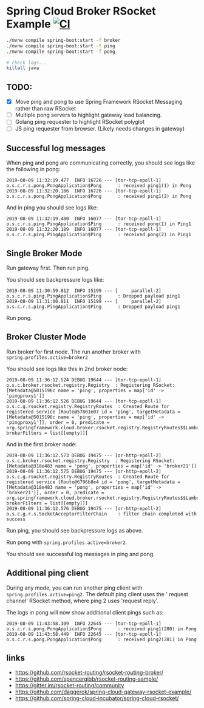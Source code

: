 # Spring Cloud Broker RSocket Example [![CI](https://github.com/daggerok/rsocket-routing-example/actions/workflows/ci.yaml/badge.svg)](https://github.com/daggerok/rsocket-routing-example/actions/workflows/ci.yaml)

```bash
./mvnw compile spring-boot:start -f broker
./mvnw compile spring-boot:start -f ping
./mvnw compile spring-boot:start -f pong

# check logs...
killall java
```

## TODO:

- [X] Move ping and pong to use Spring Framework RSocket Messaging rather than raw RSocket
- [ ] Multiple pong servers to highlight gateway load balancing.
- [ ] Golang ping requester to highlight RSocket polyglot
- [ ] JS ping requester from browser. (Likely needs changes in gateway)

## Successful log messages

When ping and pong are communicating correctly, you should see logs like the following in pong:

```
2019-08-09 11:32:19.477  INFO 16726 --- [tor-tcp-epoll-1] o.s.c.r.s.pong.PongApplication$Pong      : received ping1(1) in Pong
2019-08-09 11:32:20.186  INFO 16726 --- [tor-tcp-epoll-1] o.s.c.r.s.pong.PongApplication$Pong      : received ping1(2) in Pong
```

And in ping you should see logs like:

```
2019-08-09 11:32:19.480  INFO 16077 --- [tor-tcp-epoll-1] o.s.c.r.s.ping.PingApplication$Ping      : received pong(1) in Ping1
2019-08-09 11:32:20.189  INFO 16077 --- [tor-tcp-epoll-1] o.s.c.r.s.ping.PingApplication$Ping      : received pong(2) in Ping1
```

## Single Broker Mode

Run gateway first. Then run ping.

You should see backpressure logs like:

```
2019-08-09 11:30:59.812  INFO 15199 --- [     parallel-2] o.s.c.r.s.ping.PingApplication$Ping      : Dropped payload ping1
2019-08-09 11:31:00.811  INFO 15199 --- [     parallel-2] o.s.c.r.s.ping.PingApplication$Ping      : Dropped payload ping1
```

Run pong.

## Broker Cluster Mode

Run broker for first node. The run another broker with `spring.profiles.active=broker2`

You should see logs like this in 2nd broker node:

```
2019-08-09 11:36:12.524 DEBUG 19644 --- [tor-tcp-epoll-1] o.s.c.broker.rsocket.registry.Registry  : Registering RSocket: [Metadata@5015196c name = 'ping', properties = map['id' -> 'pingproxy1']]
2019-08-09 11:36:12.526 DEBUG 19644 --- [tor-tcp-epoll-1] o.s.c.g.rsocket.registry.RegistryRoutes  : Created Route for registered service [Route@57801e07 id = 'ping', targetMetadata = [Metadata@5015196c name = 'ping', properties = map['id' -> 'pingproxy1']], order = 0, predicate = org.springframework.cloud.broker.rsocket.registry.RegistryRoutes$$Lambda$536/302508515@57d6f132, brokerFilters = list[[empty]]]
```

And in the first broker node:

```
2019-08-09 11:36:12.573 DEBUG 19475 --- [or-http-epoll-2] o.s.c.broker.rsocket.registry.Registry  : Registering RSocket: [Metadata@318e483 name = 'pong', properties = map['id' -> 'broker21']]
2019-08-09 11:36:12.575 DEBUG 19475 --- [or-http-epoll-2] o.s.c.g.rsocket.registry.RegistryRoutes  : Created Route for registered service [Route@6796b8e4 id = 'pong', targetMetadata = [Metadata@318e483 name = 'pong', properties = map['id' -> 'broker21']], order = 0, predicate = org.springframework.cloud.broker.rsocket.registry.RegistryRoutes$$Lambda$523/976465559@11bf03ce, brokerFilters = list[[empty]]]
2019-08-09 11:36:12.576 DEBUG 19475 --- [or-http-epoll-2] o.s.c.g.r.s.SocketAcceptorFilterChain    : filter chain completed with success
```

Run ping, you should see backpressure logs as above.

Run pong with `spring.profiles.active=broker2`.

You should see successful log messages in ping and pong.

## Additional ping client

During any mode, you can run another ping client with `spring.profiles.active=ping2`. The default ping client uses the '
request channel' RSocket method, where ping 2 uses 'request reply'.

The logs in pong will now show additional client pings such as:

```
2019-08-09 11:43:58.309  INFO 22645 --- [tor-tcp-epoll-1] o.s.c.r.s.pong.PongApplication$Pong      : received ping1(280) in Pong
2019-08-09 11:43:58.449  INFO 22645 --- [tor-tcp-epoll-1] o.s.c.r.s.pong.PongApplication$Pong      : received ping2(281) in Pong
```

## links

* https://github.com/rsocket-routing/rsocket-routing-broker/
* https://github.com/spencergibb/rsocket-routing-sample/
* https://gitter.im/rsocket-routing/community
* https://github.com/daggerok/spring-cloud-gateway-rsocket-example/
* https://github.com/spring-cloud-incubator/spring-cloud-rsocket/
